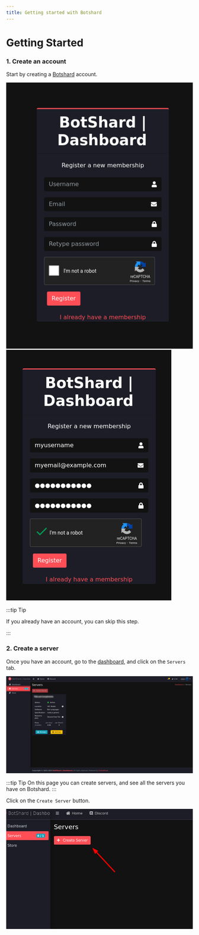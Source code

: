 ```yaml
---
title: Getting started with Botshard
---
```


# Getting Started

### 1. Create an account

Start by creating a [Botshard](https://botshard.com/) account.
    
[![Create account](../../static/img/Create-Account.png)](../../static/img/Create-Account.png)
[![Filled account forms](../../static/img/Create-Account-filled.png)](../../static/img/Create-Account-filled.png)


:::tip Tip

If you already have an account, you can skip this step.

:::


### 2. Create a server

Once you have an account, go to the [dashboard](dashboard.botshard.com), and click on the `Servers` tab.

[![Servers tab](../../static/img/Dashboard-Servers.png)](../../static/img/Dashboard-Servers.png)

:::tip Tip
On this page you can create servers, and see all the servers you have on Botshard.
:::

Click on the `Create Server` button.

[![Create Server button](../../static/img/Create-Server.png)](../../static/img/Create-Server.png)